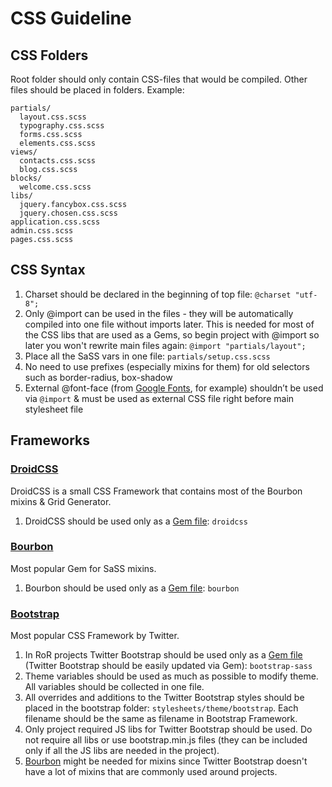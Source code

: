 # CSS Guideline

## CSS Folders
Root folder should only contain CSS-files that would be compiled. Other files should be placed in folders. Example:


    partials/
      layout.css.scss
      typography.css.scss
      forms.css.scss
      elements.css.scss
    views/
      contacts.css.scss
      blog.css.scss
    blocks/
      welcome.css.scss
    libs/
      jquery.fancybox.css.scss
      jquery.chosen.css.scss
    application.css.scss
    admin.css.scss
    pages.css.scss

## CSS Syntax
1. Charset should be declared in the beginning of top file: ```@charset "utf-8";```
2. Only @import can be used in the files - they will be automatically compiled into one file without imports later. This is needed for most of the CSS libs that are used as a Gems, so begin project with @import so later you won't rewrite main files again: ```@import "partials/layout";```
3. Place all the SaSS vars in one file: ```partials/setup.css.scss```
4. No need to use prefixes (especially mixins for them) for old selectors such as border-radius, box-shadow
5. External @font-face (from [Google Fonts](https://google.com/fonts), for example) shouldn’t be used via ```@import``` & must be used as external CSS file right before main stylesheet file


## Frameworks

### [DroidCSS](https://github.com/droidlabs/droidcss)
DroidCSS is a small CSS Framework that contains most of the Bourbon mixins & Grid Generator.

1. DroidCSS should be used only as a [Gem file](http://rubygems.org/gems/droidcss): ```droidcss```

### [Bourbon](https://github.com/thoughtbot/bourbon)
Most popular Gem for SaSS mixins.

1. Bourbon should be used only as a [Gem file](http://rubygems.org/gems/bourbon): ```bourbon```

### [Bootstrap](https://github.com/twbs/bootstrap-sass)
Most popular CSS Framework by Twitter.

1. In RoR projects Twitter Bootstrap should be used only as a [Gem file](http://rubygems.org/gems/bootstrap-sass) (Twitter Bootstrap should be easily updated via Gem): ```bootstrap-sass```
2. Theme variables should be used as much as possible to modify theme. All variables should be collected in one file.
3. All overrides and additions to the Twitter Bootstrap styles should be placed in the bootstrap folder: ```stylesheets/theme/bootstrap```. Each filename should be the same as filename in Bootstrap Framework. 
4. Only project required JS libs for Twitter Bootstrap should be used. Do not require all libs or use bootstrap.min.js files (they can be included only if all the JS libs are needed in the project).
5. [Bourbon](#bourbon) might be needed for mixins since Twitter Bootstrap doesn't have a lot of mixins that are commonly used around projects.
